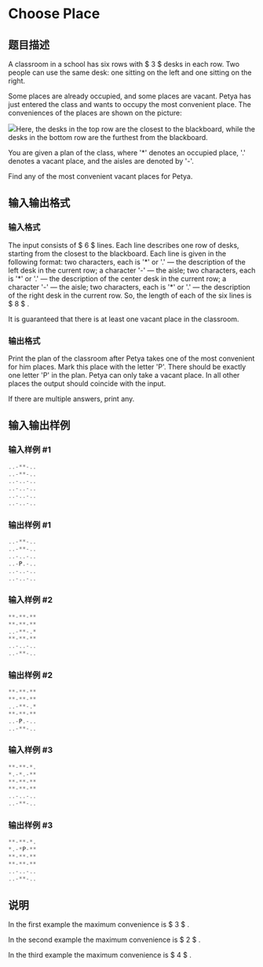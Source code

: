 # Choose Place

## 题目描述

A classroom in a school has six rows with $ 3 $ desks in each row. Two people can use the same desk: one sitting on the left and one sitting on the right.

Some places are already occupied, and some places are vacant. Petya has just entered the class and wants to occupy the most convenient place. The conveniences of the places are shown on the picture:

![](https://cdn.luogu.com.cn/upload/vjudge_pic/CF926D/a082c4bc1c1ccaad840bb7d19543d2ab2a60cd65.png)Here, the desks in the top row are the closest to the blackboard, while the desks in the bottom row are the furthest from the blackboard.

You are given a plan of the class, where '\*' denotes an occupied place, '.' denotes a vacant place, and the aisles are denoted by '-'.

Find any of the most convenient vacant places for Petya.

## 输入输出格式

### 输入格式

The input consists of $ 6 $ lines. Each line describes one row of desks, starting from the closest to the blackboard. Each line is given in the following format: two characters, each is '\*' or '.' — the description of the left desk in the current row; a character '-' — the aisle; two characters, each is '\*' or '.' — the description of the center desk in the current row; a character '-' — the aisle; two characters, each is '\*' or '.' — the description of the right desk in the current row. So, the length of each of the six lines is $ 8 $ .

It is guaranteed that there is at least one vacant place in the classroom.

### 输出格式

Print the plan of the classroom after Petya takes one of the most convenient for him places. Mark this place with the letter 'P'. There should be exactly one letter 'P' in the plan. Petya can only take a vacant place. In all other places the output should coincide with the input.

If there are multiple answers, print any.

## 输入输出样例

### 输入样例 #1

```cpp
..-**-..
..-**-..
..-..-..
..-..-..
..-..-..
..-..-..

```
### 输出样例 #1

```cpp
..-**-..
..-**-..
..-..-..
..-P.-..
..-..-..
..-..-..

```
### 输入样例 #2

```cpp
**-**-**
**-**-**
..-**-.*
**-**-**
..-..-..
..-**-..

```
### 输出样例 #2

```cpp
**-**-**
**-**-**
..-**-.*
**-**-**
..-P.-..
..-**-..

```
### 输入样例 #3

```cpp
**-**-*.
*.-*.-**
**-**-**
**-**-**
..-..-..
..-**-..

```
### 输出样例 #3

```cpp
**-**-*.
*.-*P-**
**-**-**
**-**-**
..-..-..
..-**-..

```
## 说明

In the first example the maximum convenience is $ 3 $ .

In the second example the maximum convenience is $ 2 $ .

In the third example the maximum convenience is $ 4 $ .

